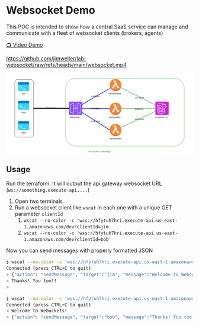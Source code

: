 # Websocket Demo

This POC is intended to show how a central SaaS service can manage and
communicate with a fleet of websocket clients (brokers, agents)

[📺 Video Demo](websocket.mp4)

https://github.com/jimweller/lab-websocket/raw/refs/heads/main/websocket.mp4




![architecture](architecture.drawio.svg)


## Usage

Run the terraform. It will output the api gateway websocket URL (`ws://something.execute-api....`)

1. Open two terminals
2. Run a websocket client like `wscat` in each one with a unique GET parameter `clientId`
   1. `wscat --no-color -c 'wss://hfytuh7hri.execute-api.us-east-1.amazonaws.com/dev?clientId=jim`
   2. `wscat --no-color -c 'wss://hfytuh7hri.execute-api.us-east-1.amazonaws.com/dev?clientId=bob'`

Now you can send messages with properly formatted JSON

```bash
❯ wscat --no-color -c 'wss://hfytuh7hri.execute-api.us-east-1.amazonaws.com/dev?clientId=bob'
Connected (press CTRL+C to quit)
> {"action": "sendMessage", "target":"jim", "message":"Welcome to Webockets!"}
< Thanks! You too!!
>
```

```bash
❯ wscat --no-color -c 'wss://hfytuh7hri.execute-api.us-east-1.amazonaws.com/dev?clientId=jim'
Connected (press CTRL+C to quit)
< Welcome to Webockets!
> {"action": "sendMessage", "target":"bob", "message":"Thanks! You too!!"}
```